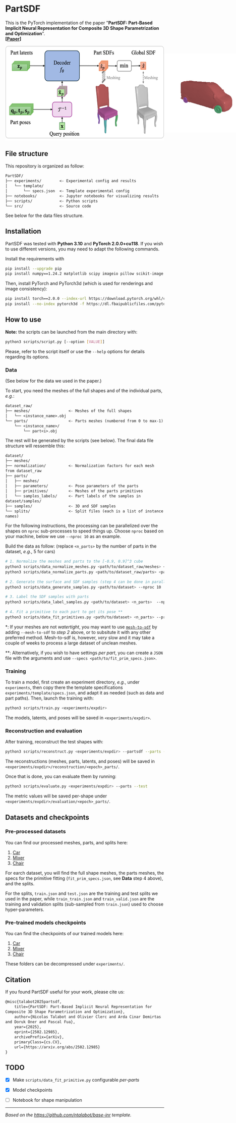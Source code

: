 # PartSDF
This is the PyTorch implementation of the paper "**PartSDF: Part-Based Implicit Neural Representation for Composite 3D Shape Parametrization and Optimization**".   
**[[Paper](https://arxiv.org/abs/2502.12985)]**

<p style="display: flex; align-items: center;">
    <img src="imgs/pipeline.png" alt="PartSDF pipeline" height="300"/>
    <img src="imgs/interpolation.gif" alt="Interpolation example" height="250"/>
</p>

## File structure
This repository is organized as follow:

    PartSDF/
    ├── experiments/        <- Experimental config and results
    │   └── template/
    │       └── specs.json  <- Template experimental config
    ├── notebooks/          <- Jupyter notebooks for visualizing results
    ├── scripts/            <- Python scripts
    └── src/                <- Source code

See below for the data files structure.


## Installation
PartSDF was tested with **Python 3.10** and **PyTorch 2.0.0+cu118**. If you wish to use different versions, you may need to adapt the following commands.

Install the requirements with
```bash
pip install --upgrade pip
pip install numpy==1.24.2 matplotlib scipy imageio pillow scikit-image trimesh libigl jupyterlab
```
Then, install PyTorch and PyTorch3d (which is used for renderings and image consistency):
```bash
pip install torch==2.0.0 --index-url https://download.pytorch.org/whl/cu118
pip install --no-index pytorch3d -f https://dl.fbaipublicfiles.com/pytorch3d/packaging/wheels/py310_cu118_pyt200/download.html
```

## How to use
**Note:** the scripts can be launched from the main directory with:
```bash
python3 scripts/script.py [--option [VALUE]]
```
Please, refer to the script itself or use the `--help` options for details regarding its options.

### Data
(See below for the data we used in the paper.)

To start, you need the meshes of the full shapes and of the individual parts, *e.g.*:

    dataset_raw/
    ├── meshes/                 <- Meshes of the full shapes
    │   └── <instance_name>.obj
    └── parts/                  <- Parts meshes (numbered from 0 to max-1)
        └── <instance_name>/
            └── part<i>.obj

The rest will be generated by the scripts (see below).
The final data file structure will ressemble this:

    dataset/
    ├── meshes/
    ├── normalization/          <- Normalization factors for each mesh from dataset_raw
    ├── parts/
    │   ├── meshes/
    │   ├── parameters/         <- Pose parameters of the parts
    │   ├── primitives/         <- Meshes of the parts primitives
    │   └── samples_labels/     <- Part labels of the samples in dataset/samples/
    ├── samples/                <- 3D and SDF samples
    └── splits/                 <- Split files (each is a list of instance names)

For the following instructions, the processing can be parallelized over the shapes on `nproc` sub-processes to speed things up. Choose `nproc` based on your machine, below we use `--nproc 10` as an example.

Build the data as follow: (replace `<n_parts>` by the number of parts in the dataset, *e.g.*, 5 for cars)
```bash
# 1. Normalize the meshes and parts to the [-0.9, 0.9]^3 cube
python3 scripts/data_normalize_meshes.py <path/to/dataset_raw/meshes> <path/to/dataset> --nproc 10
python3 scripts/data_normalize_parts.py <path/to/dataset_raw/parts> <path/to/dataset> --nproc 10
```
```bash
# 2. Generate the surface and SDF samples (step 4 can be done in parallel to steps 2&3) * 
python3 scripts/data_generate_samples.py <path/to/dataset> --nproc 10
```
```bash
# 3. Label the SDF samples with parts
python3 scripts/data_label_samples.py <path/to/dataset> <n_parts>  --nproc 10
```
```bash
# 4. Fit a primitive to each part to get its pose **
python3 scripts/data_fit_primitives.py <path/to/dataset> <n_parts> --primitive cuboid  --nproc 10
```

*: If your meshes are not *watertight*, you may want to use [`mesh-to-sdf`](https://github.com/marian42/mesh_to_sdf) by adding `--mesh-to-sdf` to *step 2* above, or to subsitute it with any other preferred method. Mesh-to-sdf is, however, *very* slow and it may take a couple of weeks to process a large dataset of unclean meshes.

**: Alternatively, if you wish to have settings *per part*, you can create a `JSON` file with the arguments and use `--specs <path/to/fit_prim_specs.json>`.


### Training
To train a model, first create an experiment directory, *e.g.*, under `experiments`, then copy there the template specifications `experiments/template/specs.json`, and adapt it as needed (such as data and part paths). Then, launch the training with:
```bash
python3 scripts/train.py <experiments/expdir>
```
The models, latents, and poses will be saved in `<experiments/expdir>`.


### Reconstruction and evaluation
After training, reconstruct the test shapes with:
```bash
python3 scripts/reconstruct.py <experiments/expdir> --partsdf --parts --test
```
The reconstructions (meshes, parts, latents, and poses) will be saved in `<experiments/expdir>/reconstruction/<epoch>_parts/`.

Once that is done, you can evaluate them by running:
```bash
python3 scripts/evaluate.py <experiments/expdir> --parts --test
```
The metric values will be saved per-shape under `<experiments/expdir>/evaluation/<epoch>_parts/`.


## Datasets and checkpoints

### Pre-processed datasets
You can find our processed meshes, parts, and splits here:
1. [Car](https://drive.google.com/file/d/19U-6TEBLq0pJbsKpFX0ptcLzGckdTxwj/view?usp=sharing)
2. [Mixer](https://drive.google.com/file/d/1NtSLewlGysF2RgnXRsp2CfGmJQHzk3lV/view?usp=sharing)
3. [Chair](https://drive.google.com/file/d/1qIYt12X3n-Jn_qbMgYZMaFLzqNLupSDP/view?usp=sharing)

For earch dataset, you will find the full shape meshes, the parts meshes, the specs for the primitive fitting (`fit_prim_specs.json`, see **Data** step 4 above), and the splits. 

For the splits, `train.json` and `test.json` are the training and test splits we used in the paper, while `train_train.json` and `train_valid.json` are the training and validation splits (sub-sampled from `train.json`) used to choose hyper-parameters.

### Pre-trained models checkpoints
You can find the checkpoints of our trained models here:
1. [Car](https://drive.google.com/file/d/1pBR8ptTp_VyBFlZK9oxtRnHrdw8CgWsr/view?usp=sharing)
2. [Mixer](https://drive.google.com/file/d/1qF4xG8y5DR0iWR7bE0W79siW4V5Z6BNy/view?usp=sharing)
3. [Chair](https://drive.google.com/file/d/1H5Oig-HqR6sF3DNiWvpfavTNVEK6olSF/view?usp=sharing)

These folders can be decompressed under `experiments/`.

## Citation
If you found PartSDF useful for your work, please cite us:
```
@misc{talabot2025partsdf,
    title={PartSDF: Part-Based Implicit Neural Representation for Composite 3D Shape Parametrization and Optimization}, 
    author={Nicolas Talabot and Olivier Clerc and Arda Cinar Demirtas and Doruk Oner and Pascal Fua},
    year={2025},
    eprint={2502.12985},
    archivePrefix={arXiv},
    primaryClass={cs.CV},
    url={https://arxiv.org/abs/2502.12985}
}
```


## TODO
* [X] Make `scripts/data_fit_primitive.py` configurable *per-parts*
* [X] Model checkpoints
* [ ] Notebook for shape manipulation


-------------------------------------------------------------
*Based on the https://github.com/ntalabot/base-inr template.*
